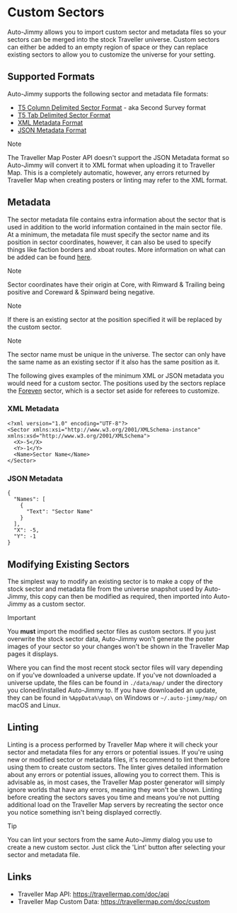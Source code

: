 # Custom Sectors
Auto-Jimmy allows you to import custom sector and metadata files so your
sectors can be merged into the stock Traveller universe. Custom sectors
can either be added to an empty region of space or they can replace existing
sectors to allow you to customize the universe for your setting.

## Supported Formats
Auto-Jimmy supports the following sector and metadata file formats:
* [T5 Column Delimited Sector Format](https://travellermap.com/doc/fileformats#t5-column-delimited-format) - aka Second Survey format
* [T5 Tab Delimited Sector Format](https://travellermap.com/doc/fileformats#t5tab)
* [XML Metadata Format](https://travellermap.com/doc/metadata)
* [JSON Metadata Format](https://travellermap.com/doc/api#metadata-retrieve-metadata-for-a-sector)

> [!NOTE]
> The Traveller Map Poster API doesn't support the JSON Metadata format so
> Auto-Jimmy will convert it to XML format when uploading it to Traveller Map.
> This is a completely automatic, however, any errors returned by Traveller Map
> when creating posters or linting may refer to the XML format.

## Metadata
The sector metadata file contains extra information about the sector that is
used in addition to the world information contained in the main sector file. At
a minimum, the metadata file must specify the sector name and its position in
sector coordinates, however, it can also be used to specify things like faction
borders and xboat routes. More information on what can be added can be found
[here](https://travellermap.com/doc/metadata).

> [!NOTE]
> Sector coordinates have their origin at Core, with Rimward & Trailing being
> positive and Coreward & Spinward being negative.

> [!NOTE]
> If there is an existing sector at the position specified it will be replaced
> by the custom sector.

> [!NOTE]
> The sector name must be unique in the universe. The sector can only have the
> same name as an existing sector if it also has the same position as it.

The following gives examples of the minimum XML or JSON metadata you would need
for a custom sector. The positions used by the sectors replace the [Foreven](https://wiki.travellerrpg.com/Foreven_Sector)
sector, which is a sector set aside for referees to customize.

### XML Metadata
```
<?xml version="1.0" encoding="UTF-8"?>
<Sector xmlns:xsi="http://www.w3.org/2001/XMLSchema-instance" xmlns:xsd="http://www.w3.org/2001/XMLSchema">
  <X>-5</X>
  <Y>-1</Y>
  <Name>Sector Name</Name>
</Sector>
```

### JSON Metadata
```
{
  "Names": [
    {
      "Text": "Sector Name"
    }
  ],
  "X": -5,
  "Y": -1
}
```

## Modifying Existing Sectors
The simplest way to modify an existing sector is to make a copy of the stock
sector and metadata file from the universe snapshot used by Auto-Jimmy, this
copy can then be modified as required, then imported into Auto-Jimmy as a
custom sector.

> [!IMPORTANT]
> You **must** import the modified sector files as custom sectors. If you
> just overwrite the stock sector data, Auto-Jimmy won't generate the poster
> images of your sector so your changes won't be shown in the Traveller Map
> pages it displays.

Where you can find the most recent stock sector files will vary depending on
if you've downloaded a universe update. If you've not downloaded a universe
update, the files can be found in  `./data/map/` under the directory you
cloned/installed Auto-Jimmy to. If you have downloaded an update, they can be
found in `%AppData%\map\` on Windows or `~/.auto-jimmy/map/` on macOS and Linux.

## Linting
Linting is a process performed by Traveller Map where it will check your sector
and metadata files for any errors or potential issues.
If you're using new or modified sector or metadata files, it's recommend to lint
them before using them to create custom sectors. The linter gives detailed
information about any errors or potential issues, allowing you to correct them.
This is advisable as, in most cases, the Traveller Map poster generator will
simply ignore worlds that have any errors, meaning they won't be shown. Linting
before creating the sectors saves you time and means you're not putting additional
load on the Traveller Map servers by recreating the sector once you notice
something isn't being displayed correctly.

> [!TIP]
> You can lint your sectors from the same Auto-Jimmy dialog you use to create a
> new custom sector. Just click the 'Lint' button after selecting your sector
> and metadata file.

## Links
* Traveller Map API: https://travellermap.com/doc/api
* Traveller Map Custom Data: https://travellermap.com/doc/custom